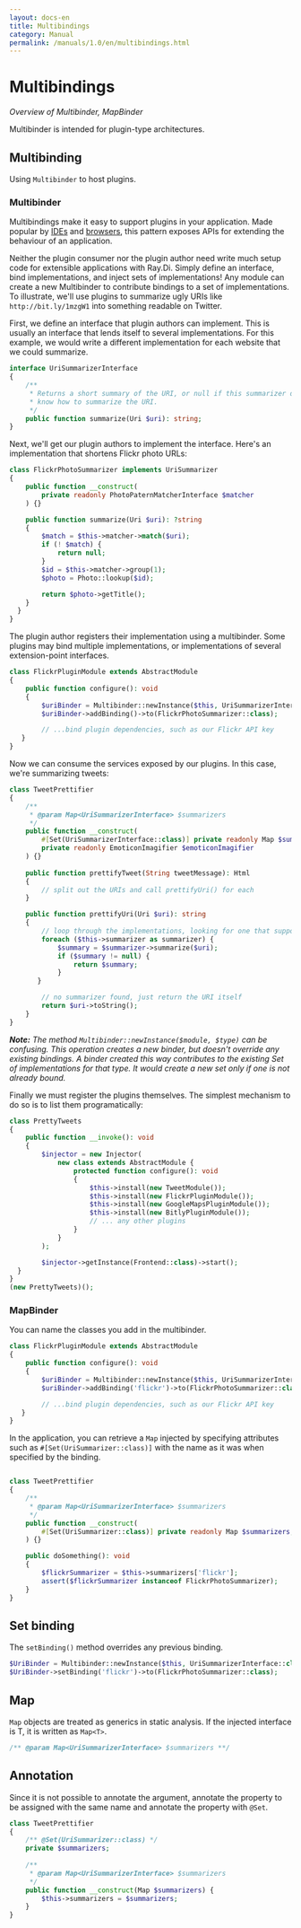 ```yaml
---
layout: docs-en
title: Multibindings
category: Manual
permalink: /manuals/1.0/en/multibindings.html
---
```

# Multibindings

_Overview of Multibinder, MapBinder_

Multibinder is intended for plugin-type architectures.

## Multibinding

Using `Multibinder` to host plugins.

### Multibinder

Multibindings make it easy to support plugins in your application. Made popular
by [IDEs](https://plugins.jetbrains.com/phpstorm) and [browsers](https://chrome.google.com/webstore/category/extensions), this pattern exposes APIs
for extending the behaviour of an application.

Neither the plugin consumer nor the plugin author need write much setup code for
extensible applications with Ray.Di. Simply define an interface, bind
implementations, and inject sets of implementations! Any module can create a new
Multibinder to contribute bindings to a set of implementations. To illustrate,
we'll use plugins to summarize ugly URIs like `http://bit.ly/1mzgW1` into
something readable on Twitter.

First, we define an interface that plugin authors can implement. This is usually
an interface that lends itself to several implementations. For this example, we
would write a different implementation for each website that we could summarize.

```php
interface UriSummarizerInterface
{
    /**
     * Returns a short summary of the URI, or null if this summarizer doesn't
     * know how to summarize the URI.
     */
    public function summarize(Uri $uri): string;
}
```

Next, we'll get our plugin authors to implement the interface. Here's an
implementation that shortens Flickr photo URLs:

```php
class FlickrPhotoSummarizer implements UriSummarizer
{
    public function __construct(
        private readonly PhotoPaternMatcherInterface $matcher
    ) {}

    public function summarize(Uri $uri): ?string
    {
        $match = $this->matcher->match($uri);
        if (! $match) {
            return null;
        }
        $id = $this->matcher->group(1);
        $photo = Photo::lookup($id);

        return $photo->getTitle();
    }
  }
}
```

The plugin author registers their implementation using a multibinder. Some
plugins may bind multiple implementations, or implementations of several
extension-point interfaces.

```php
class FlickrPluginModule extends AbstractModule
{
    public function configure(): void 
    {
        $uriBinder = Multibinder::newInstance($this, UriSummarizerInterface::class);
        $uriBinder->addBinding()->to(FlickrPhotoSummarizer::class);

        // ...bind plugin dependencies, such as our Flickr API key
   }
}
```

Now we can consume the services exposed by our plugins. In this case, we're
summarizing tweets:

```php
class TweetPrettifier
{
    /**
     * @param Map<UriSummarizerInterface> $summarizers
     */
    public function __construct(
        #[Set(UriSummarizerInterface::class)] private readonly Map $summarizers;
        private readonly EmoticonImagifier $emoticonImagifier
    ) {}
    
    public function prettifyTweet(String tweetMessage): Html
    {
        // split out the URIs and call prettifyUri() for each
    }

    public function prettifyUri(Uri $uri): string
    {
        // loop through the implementations, looking for one that supports this URI
        foreach ($this->summarizer as summarizer) {
            $summary = $summarizer->summarize($uri);
            if ($summary != null) {
                return $summary;
            }
       }

        // no summarizer found, just return the URI itself
        return $uri->toString();
    }
}
```

_**Note:** The method `Multibinder::newInstance($module, $type)` can be confusing.
This operation creates a new binder, but doesn't override any existing bindings.
A binder created this way contributes to the existing Set of implementations for
that type. It would create a new set only if one is not already bound._

Finally we must register the plugins themselves. The simplest mechanism to do so
is to list them programatically:

```php
class PrettyTweets
{
    public function __invoke(): void
    {
        $injector = new Injector(
            new class extends AbstractModule {
                protected function configure(): void
                {
                    $this->install(new TweetModule());
                    $this->install(new FlickrPluginModule());
                    $this->install(new GoogleMapsPluginModule());
                    $this->install(new BitlyPluginModule());
                    // ... any other plugins
                }
            }
        );

        $injector->getInstance(Frontend::class)->start();
  }
}
(new PrettyTweets)();
```

### MapBinder

You can name the classes you add in the multibinder.

```php
class FlickrPluginModule extends AbstractModule
{
    public function configure(): void 
    {
        $uriBinder = Multibinder::newInstance($this, UriSummarizerInterface::class);
        $uriBinder->addBinding('flickr')->to(FlickrPhotoSummarizer::class);

        // ...bind plugin dependencies, such as our Flickr API key
   }
}
```
In the application, you can retrieve a `Map` injected by specifying attributes such as ``#[Set(UriSummarizer::class)]`` with the name as it was when specified by the binding.

```php

class TweetPrettifier
{
    /**
     * @param Map<UriSummarizerInterface> $summarizers
     */
    public function __construct(
        #[Set(UriSummarizer::class)] private readonly Map $summarizers;
    ) {}

    public doSomething(): void
    {
        $flickrSummarizer = $this->summarizers['flickr'];
        assert($flickrSummarizer instanceof FlickrPhotoSummarizer);
    }    
}
```

## Set binding

The `setBinding()` method overrides any previous binding.

```php
$UriBinder = Multibinder::newInstance($this, UriSummarizerInterface::class);
$UriBinder->setBinding('flickr')->to(FlickrPhotoSummarizer::class);
```

## Map

`Map` objects are treated as generics in static analysis. If the injected interface is T, it is written as `Map<T>`.

```php
/** @param Map<UriSummarizerInterface> $summarizers **/
```

## Annotation

Since it is not possible to annotate the argument, annotate the property to be assigned with the same name and annotate the property with `@Set`.

```php
class TweetPrettifier
{
    /** @Set(UriSummarizer::class) */
    private $summarizers;
    
    /**
     * @param Map<UriSummarizerInterface> $summarizers
     */
    public function __construct(Map $summarizers) {
        $this->summarizers = $summarizers;
    }
}
```
